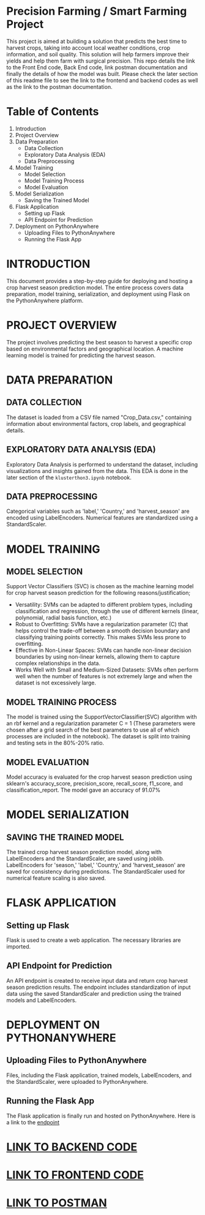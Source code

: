 # Precision Farming / Smart Farming Project
This project is aimed at building a solution that predicts the best time to harvest crops, taking into account local weather conditions, crop information, and soil quality. This solution will help farmers improve their yields and help them farm with surgical precision. This repo details the link to the Front End code, Back End code, link postman documentation and finally the details of how the model was built. Please check the later section of this readme file to see the link to the frontend and backend codes as well as the link to the postman documentation. 

# Table of Contents
1. Introduction
1. Project Overview
1. Data Preparation
   * Data Collection
   * Exploratory Data Analysis (EDA)
   * Data Preprocessing
1. Model Training
   * Model Selection
   * Model Training Process
   * Model Evaluation
1. Model Serialization
   * Saving the Trained Model
1. Flask Application
   * Setting up Flask
   * API Endpoint for Prediction
1. Deployment on PythonAnywhere
   * Uploading Files to PythonAnywhere
   * Running the Flask App

# INTRODUCTION
This document provides a step-by-step guide for deploying and hosting a crop harvest season prediction model. The entire process covers data preparation, model training, serialization, and deployment using Flask on the PythonAnywhere platform.

# PROJECT OVERVIEW
The project involves predicting the best season to harvest a specific crop based on environmental factors and geographical location. A machine learning model is trained for predicting the harvest season.

# DATA PREPARATION
## DATA COLLECTION
The dataset is loaded from a CSV file named "Crop_Data.csv," containing information about environmental factors, crop labels, and geographical details.
## EXPLORATORY DATA ANALYSIS (EDA)
Exploratory Data Analysis is performed to understand the dataset, including visualizations and insights gained from the data. This EDA is done in the later section of the `klusterthon3.ipynb` notebook.
## DATA PREPROCESSING
Categorical variables such as 'label,' 'Country,' and 'harvest_season' are encoded using LabelEncoders. Numerical features are standardized using a StandardScaler.

# MODEL TRAINING
## MODEL SELECTION
Support Vector Classifiers (SVC) is chosen as the machine learning model for crop harvest season prediction for the following reasons/justification;
* Versatility: SVMs can be adapted to different problem types, including classification and regression, through the use of different kernels (linear, polynomial, radial basis function, etc.)
* Robust to Overfitting: SVMs have a regularization parameter (C) that helps control the trade-off between a smooth decision boundary and classifying training points correctly. This makes SVMs less prone to overfitting.
* Effective in Non-Linear Spaces: SVMs can handle non-linear decision boundaries by using non-linear kernels, allowing them to capture complex relationships in the data.
* Works Well with Small and Medium-Sized Datasets: SVMs often perform well when the number of features is not extremely large and when the dataset is not excessively large.

## MODEL TRAINING PROCESS
The model is trained using the SupportVectorClassifier(SVC) algorithm with an rbf kernel and a regularization parameter C = 1 (These parameters were chosen after a grid search of the best parameters to use all of which processes are included in the notebook). The dataset is split into training and testing sets in the 80%-20% ratio.

## MODEL EVALUATION
Model accuracy is evaluated for the crop harvest season prediction using sklearn's accuracy_score, precision_score, recall_score, f1_score, and classification_report. The model gave an accuracy of 91.07%

# MODEL SERIALIZATION
## SAVING THE TRAINED MODEL
The trained crop harvest season prediction model, along with LabelEncoders and the StandardScaler, are saved using joblib. LabelEncoders for 'season,' 'label,' 'Country,' and 'harvest_season' are saved for consistency during predictions. The StandardScaler used for numerical feature scaling is also saved.

# FLASK APPLICATION
## Setting up Flask
Flask is used to create a web application. The necessary libraries are imported.

## API Endpoint for Prediction
An API endpoint is created to receive input data and return crop harvest season prediction results. The endpoint includes standardization of input data using the saved StandardScaler and prediction using the trained models and LabelEncoders.

# DEPLOYMENT ON PYTHONANYWHERE
## Uploading Files to PythonAnywhere
Files, including the Flask application, trained models, LabelEncoders, and the StandardScaler, were uploaded to PythonAnywhere.

## Running the Flask App
The Flask application is finally run and hosted on PythonAnywhere.
Here is a link to the [endpoint](https://pelvic23.pythonanywhere.com/predict?temperature=17&humidity=160&ph=7.5&water_availability=80&label=chickpea&country=Nigeria)

# [LINK TO BACKEND CODE](https://github.com/oresho/smartfarm)

# [LINK TO FRONTEND CODE](https://github.com/Abdulsalam24/smartfarm-group)

# [LINK TO POSTMAN](https://documenter.getpostman.com/view/28605577/2s9YeD9ZNQ)

